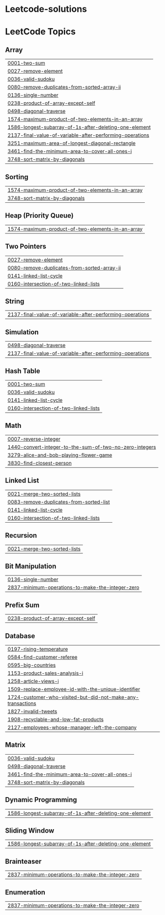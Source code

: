 # Leetcode-solutions


<!---LeetCode Topics Start-->
# LeetCode Topics
## Array
|  |
| ------- |
| [0001-two-sum](https://github.com/Adityakendre1000/Leetcode-solutions/tree/master/0001-two-sum) |
| [0027-remove-element](https://github.com/Adityakendre1000/Leetcode-solutions/tree/master/0027-remove-element) |
| [0036-valid-sudoku](https://github.com/Adityakendre1000/Leetcode-solutions/tree/master/0036-valid-sudoku) |
| [0080-remove-duplicates-from-sorted-array-ii](https://github.com/Adityakendre1000/Leetcode-solutions/tree/master/0080-remove-duplicates-from-sorted-array-ii) |
| [0136-single-number](https://github.com/Adityakendre1000/Leetcode-solutions/tree/master/0136-single-number) |
| [0238-product-of-array-except-self](https://github.com/Adityakendre1000/Leetcode-solutions/tree/master/0238-product-of-array-except-self) |
| [0498-diagonal-traverse](https://github.com/Adityakendre1000/Leetcode-solutions/tree/master/0498-diagonal-traverse) |
| [1574-maximum-product-of-two-elements-in-an-array](https://github.com/Adityakendre1000/Leetcode-solutions/tree/master/1574-maximum-product-of-two-elements-in-an-array) |
| [1586-longest-subarray-of-1s-after-deleting-one-element](https://github.com/Adityakendre1000/Leetcode-solutions/tree/master/1586-longest-subarray-of-1s-after-deleting-one-element) |
| [2137-final-value-of-variable-after-performing-operations](https://github.com/Adityakendre1000/Leetcode-solutions/tree/master/2137-final-value-of-variable-after-performing-operations) |
| [3251-maximum-area-of-longest-diagonal-rectangle](https://github.com/Adityakendre1000/Leetcode-solutions/tree/master/3251-maximum-area-of-longest-diagonal-rectangle) |
| [3461-find-the-minimum-area-to-cover-all-ones-i](https://github.com/Adityakendre1000/Leetcode-solutions/tree/master/3461-find-the-minimum-area-to-cover-all-ones-i) |
| [3748-sort-matrix-by-diagonals](https://github.com/Adityakendre1000/Leetcode-solutions/tree/master/3748-sort-matrix-by-diagonals) |
## Sorting
|  |
| ------- |
| [1574-maximum-product-of-two-elements-in-an-array](https://github.com/Adityakendre1000/Leetcode-solutions/tree/master/1574-maximum-product-of-two-elements-in-an-array) |
| [3748-sort-matrix-by-diagonals](https://github.com/Adityakendre1000/Leetcode-solutions/tree/master/3748-sort-matrix-by-diagonals) |
## Heap (Priority Queue)
|  |
| ------- |
| [1574-maximum-product-of-two-elements-in-an-array](https://github.com/Adityakendre1000/Leetcode-solutions/tree/master/1574-maximum-product-of-two-elements-in-an-array) |
## Two Pointers
|  |
| ------- |
| [0027-remove-element](https://github.com/Adityakendre1000/Leetcode-solutions/tree/master/0027-remove-element) |
| [0080-remove-duplicates-from-sorted-array-ii](https://github.com/Adityakendre1000/Leetcode-solutions/tree/master/0080-remove-duplicates-from-sorted-array-ii) |
| [0141-linked-list-cycle](https://github.com/Adityakendre1000/Leetcode-solutions/tree/master/0141-linked-list-cycle) |
| [0160-intersection-of-two-linked-lists](https://github.com/Adityakendre1000/Leetcode-solutions/tree/master/0160-intersection-of-two-linked-lists) |
## String
|  |
| ------- |
| [2137-final-value-of-variable-after-performing-operations](https://github.com/Adityakendre1000/Leetcode-solutions/tree/master/2137-final-value-of-variable-after-performing-operations) |
## Simulation
|  |
| ------- |
| [0498-diagonal-traverse](https://github.com/Adityakendre1000/Leetcode-solutions/tree/master/0498-diagonal-traverse) |
| [2137-final-value-of-variable-after-performing-operations](https://github.com/Adityakendre1000/Leetcode-solutions/tree/master/2137-final-value-of-variable-after-performing-operations) |
## Hash Table
|  |
| ------- |
| [0001-two-sum](https://github.com/Adityakendre1000/Leetcode-solutions/tree/master/0001-two-sum) |
| [0036-valid-sudoku](https://github.com/Adityakendre1000/Leetcode-solutions/tree/master/0036-valid-sudoku) |
| [0141-linked-list-cycle](https://github.com/Adityakendre1000/Leetcode-solutions/tree/master/0141-linked-list-cycle) |
| [0160-intersection-of-two-linked-lists](https://github.com/Adityakendre1000/Leetcode-solutions/tree/master/0160-intersection-of-two-linked-lists) |
## Math
|  |
| ------- |
| [0007-reverse-integer](https://github.com/Adityakendre1000/Leetcode-solutions/tree/master/0007-reverse-integer) |
| [1440-convert-integer-to-the-sum-of-two-no-zero-integers](https://github.com/Adityakendre1000/Leetcode-solutions/tree/master/1440-convert-integer-to-the-sum-of-two-no-zero-integers) |
| [3279-alice-and-bob-playing-flower-game](https://github.com/Adityakendre1000/Leetcode-solutions/tree/master/3279-alice-and-bob-playing-flower-game) |
| [3830-find-closest-person](https://github.com/Adityakendre1000/Leetcode-solutions/tree/master/3830-find-closest-person) |
## Linked List
|  |
| ------- |
| [0021-merge-two-sorted-lists](https://github.com/Adityakendre1000/Leetcode-solutions/tree/master/0021-merge-two-sorted-lists) |
| [0083-remove-duplicates-from-sorted-list](https://github.com/Adityakendre1000/Leetcode-solutions/tree/master/0083-remove-duplicates-from-sorted-list) |
| [0141-linked-list-cycle](https://github.com/Adityakendre1000/Leetcode-solutions/tree/master/0141-linked-list-cycle) |
| [0160-intersection-of-two-linked-lists](https://github.com/Adityakendre1000/Leetcode-solutions/tree/master/0160-intersection-of-two-linked-lists) |
## Recursion
|  |
| ------- |
| [0021-merge-two-sorted-lists](https://github.com/Adityakendre1000/Leetcode-solutions/tree/master/0021-merge-two-sorted-lists) |
## Bit Manipulation
|  |
| ------- |
| [0136-single-number](https://github.com/Adityakendre1000/Leetcode-solutions/tree/master/0136-single-number) |
| [2837-minimum-operations-to-make-the-integer-zero](https://github.com/Adityakendre1000/Leetcode-solutions/tree/master/2837-minimum-operations-to-make-the-integer-zero) |
## Prefix Sum
|  |
| ------- |
| [0238-product-of-array-except-self](https://github.com/Adityakendre1000/Leetcode-solutions/tree/master/0238-product-of-array-except-self) |
## Database
|  |
| ------- |
| [0197-rising-temperature](https://github.com/Adityakendre1000/Leetcode-solutions/tree/master/0197-rising-temperature) |
| [0584-find-customer-referee](https://github.com/Adityakendre1000/Leetcode-solutions/tree/master/0584-find-customer-referee) |
| [0595-big-countries](https://github.com/Adityakendre1000/Leetcode-solutions/tree/master/0595-big-countries) |
| [1153-product-sales-analysis-i](https://github.com/Adityakendre1000/Leetcode-solutions/tree/master/1153-product-sales-analysis-i) |
| [1258-article-views-i](https://github.com/Adityakendre1000/Leetcode-solutions/tree/master/1258-article-views-i) |
| [1509-replace-employee-id-with-the-unique-identifier](https://github.com/Adityakendre1000/Leetcode-solutions/tree/master/1509-replace-employee-id-with-the-unique-identifier) |
| [1724-customer-who-visited-but-did-not-make-any-transactions](https://github.com/Adityakendre1000/Leetcode-solutions/tree/master/1724-customer-who-visited-but-did-not-make-any-transactions) |
| [1827-invalid-tweets](https://github.com/Adityakendre1000/Leetcode-solutions/tree/master/1827-invalid-tweets) |
| [1908-recyclable-and-low-fat-products](https://github.com/Adityakendre1000/Leetcode-solutions/tree/master/1908-recyclable-and-low-fat-products) |
| [2127-employees-whose-manager-left-the-company](https://github.com/Adityakendre1000/Leetcode-solutions/tree/master/2127-employees-whose-manager-left-the-company) |
## Matrix
|  |
| ------- |
| [0036-valid-sudoku](https://github.com/Adityakendre1000/Leetcode-solutions/tree/master/0036-valid-sudoku) |
| [0498-diagonal-traverse](https://github.com/Adityakendre1000/Leetcode-solutions/tree/master/0498-diagonal-traverse) |
| [3461-find-the-minimum-area-to-cover-all-ones-i](https://github.com/Adityakendre1000/Leetcode-solutions/tree/master/3461-find-the-minimum-area-to-cover-all-ones-i) |
| [3748-sort-matrix-by-diagonals](https://github.com/Adityakendre1000/Leetcode-solutions/tree/master/3748-sort-matrix-by-diagonals) |
## Dynamic Programming
|  |
| ------- |
| [1586-longest-subarray-of-1s-after-deleting-one-element](https://github.com/Adityakendre1000/Leetcode-solutions/tree/master/1586-longest-subarray-of-1s-after-deleting-one-element) |
## Sliding Window
|  |
| ------- |
| [1586-longest-subarray-of-1s-after-deleting-one-element](https://github.com/Adityakendre1000/Leetcode-solutions/tree/master/1586-longest-subarray-of-1s-after-deleting-one-element) |
## Brainteaser
|  |
| ------- |
| [2837-minimum-operations-to-make-the-integer-zero](https://github.com/Adityakendre1000/Leetcode-solutions/tree/master/2837-minimum-operations-to-make-the-integer-zero) |
## Enumeration
|  |
| ------- |
| [2837-minimum-operations-to-make-the-integer-zero](https://github.com/Adityakendre1000/Leetcode-solutions/tree/master/2837-minimum-operations-to-make-the-integer-zero) |
<!---LeetCode Topics End-->